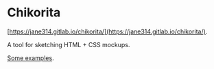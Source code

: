 # Chikorita

[https://jane314.gitlab.io/chikorita/](https://jane314.gitlab.io/chikorita/).

A tool for sketching HTML + CSS mockups.

[Some examples](https://gitlab.com/jane314/chikorita/-/blob/main/my-designs.md).
